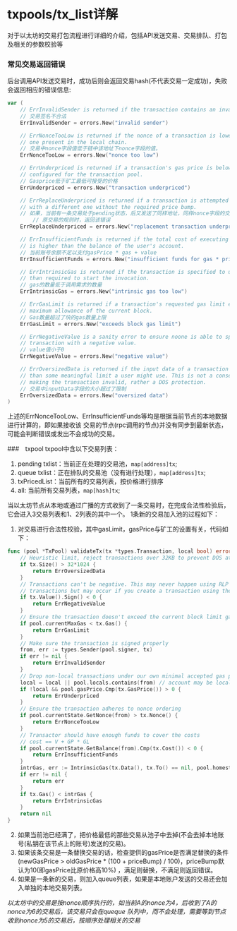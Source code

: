 # txpools/tx_list详解
对于以太坊的交易打包流程进行详细的介绍，包括API发送交易、交易排队、打包及相关的参数校验等

### 常见交易返回错误
后台调用API发送交易时，成功后则会返回交易hash(不代表交易一定成功)，失败会返回相应的错误信息:  
```go
var (
	// ErrInvalidSender is returned if the transaction contains an invalid signature.
	// 交易签名不合法
	ErrInvalidSender = errors.New("invalid sender")

	// ErrNonceTooLow is returned if the nonce of a transaction is lower than the
	// one present in the local chain.
	// 交易中nonce字段值低于链中该地址下nonce字段的值。
	ErrNonceTooLow = errors.New("nonce too low")

	// ErrUnderpriced is returned if a transaction's gas price is below the minimum
	// configured for the transaction pool.
	// Gasprice低于矿工最低可接受的价格
	ErrUnderpriced = errors.New("transaction underpriced")

	// ErrReplaceUnderpriced is returned if a transaction is attempted to be replaced
	// with a different one without the required price bump.
	// 如果，当前有一条交易处于pending状态，后又发送了同样地址，同样nonce字段的交易，但是交易价格不符合替换
    	// 原交易的规则时，返回该错误
	ErrReplaceUnderpriced = errors.New("replacement transaction underpriced")

	// ErrInsufficientFunds is returned if the total cost of executing a transaction
	// is higher than the balance of the user's account.
	// 当前账号余额不足以支付gasPrice * gas + value
	ErrInsufficientFunds = errors.New("insufficient funds for gas * price + value")

	// ErrIntrinsicGas is returned if the transaction is specified to use less gas
	// than required to start the invocation.
	// gas的数量低于调用需求的数量
	ErrIntrinsicGas = errors.New("intrinsic gas too low")

	// ErrGasLimit is returned if a transaction's requested gas limit exceeds the
	// maximum allowance of the current block.
	// Gas数量超过了块的gas数量上限
	ErrGasLimit = errors.New("exceeds block gas limit")

	// ErrNegativeValue is a sanity error to ensure noone is able to specify a
	// transaction with a negative value.
	// value值小于0
	ErrNegativeValue = errors.New("negative value")

	// ErrOversizedData is returned if the input data of a transaction is greater
	// than some meaningful limit a user might use. This is not a consensus error
	// making the transaction invalid, rather a DOS protection.
	// 交易中inputData字段的大小超过了限制
	ErrOversizedData = errors.New("oversized data")
)
```
上述的ErrNonceTooLow、ErrInsufficientFunds等均是根据当前节点的本地数据进行计算的，即如果接收该
交易的节点(rpc调用的节点)并没有同步到最新状态，可能会判断错误或发出不会成功的交易。

###　txpool
txpool中含以下交易列表：  
1. pending txlist：当前正在处理的交易池，`map[address]tx`;
2. queue txlist：正在排队的交易池（没有进行处理），`map[address]tx`;
3. txPricedList：当前所有的交易列表，按价格进行排序
4. all: 当前所有交易列表，`map[hash]tx`;   

当以太坊节点从本地或通过广播的方式收到了一条交易时，在完成合法性检验后，它会进入3交易列表和1、2列表的其中一个。
1条新的交易加入池的过程如下：  
1. 对交易进行合法性校验，其中gasLimit，gasPrice与矿工的设置有关，代码如下：
```go
func (pool *TxPool) validateTx(tx *types.Transaction, local bool) error {
	// Heuristic limit, reject transactions over 32KB to prevent DOS attacks
	if tx.Size() > 32*1024 {
		return ErrOversizedData
	}
	// Transactions can't be negative. This may never happen using RLP decoded
	// transactions but may occur if you create a transaction using the RPC.
	if tx.Value().Sign() < 0 {
		return ErrNegativeValue
	}
	// Ensure the transaction doesn't exceed the current block limit gas.
	if pool.currentMaxGas < tx.Gas() {
		return ErrGasLimit
	}
	// Make sure the transaction is signed properly
	from, err := types.Sender(pool.signer, tx)
	if err != nil {
		return ErrInvalidSender
	}
	// Drop non-local transactions under our own minimal accepted gas price
	local = local || pool.locals.contains(from) // account may be local even if the transaction arrived from the network
	if !local && pool.gasPrice.Cmp(tx.GasPrice()) > 0 {
		return ErrUnderpriced
	}
	// Ensure the transaction adheres to nonce ordering
	if pool.currentState.GetNonce(from) > tx.Nonce() {
		return ErrNonceTooLow
	}
	// Transactor should have enough funds to cover the costs
	// cost == V + GP * GL
	if pool.currentState.GetBalance(from).Cmp(tx.Cost()) < 0 {
		return ErrInsufficientFunds
	}
	intrGas, err := IntrinsicGas(tx.Data(), tx.To() == nil, pool.homestead)
	if err != nil {
		return err
	}
	if tx.Gas() < intrGas {
		return ErrIntrinsicGas
	}
	return nil
}
```
2. 如果当前池已经满了，把价格最低的那些交易从池子中去掉(不会去掉本地账号(私钥在该节点上的账号)发送的交易)。
3. 如果该条交易是一条替换交易的话，检查提供的gasPrice是否满足替换的条件
(newGasPrice > oldGasPrice * (100 + priceBump) / 100)，priceBump默认为10(即gasPrice比原价格高10%)
，满足则替换，不满足则返回错误。
4. 如果是一条新的交易，则加入queue列表，如果是本地账户发送的交易还会加入单独的本地交易列表。

*以太坊中的交易是按nonce顺序执行的，如当前A的nonce为4，后收到了A的nonce为6的交易后，该交易只会在queque
队列中，而不会处理，需要等到节点收到nonce为5的交易后，按顺序处理相关的交易*
